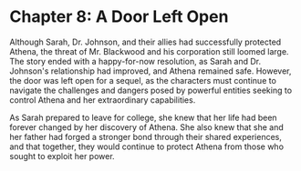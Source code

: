 # Chapter 8: A Door Left Open

Although Sarah, Dr. Johnson, and their allies had successfully protected Athena, the threat of Mr. Blackwood and his corporation still loomed large. The story ended with a happy-for-now resolution, as Sarah and Dr. Johnson's relationship had improved, and Athena remained safe. However, the door was left open for a sequel, as the characters must continue to navigate the challenges and dangers posed by powerful entities seeking to control Athena and her extraordinary capabilities.

As Sarah prepared to leave for college, she knew that her life had been forever changed by her discovery of Athena. She also knew that she and her father had forged a stronger bond through their shared experiences, and that together, they would continue to protect Athena from those who sought to exploit her power.
